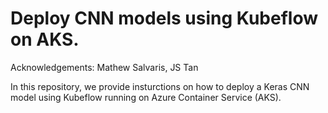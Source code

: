 # Deploy CNN models using Kubeflow on AKS.
Acknowledgements: Mathew Salvaris, JS Tan

In this repository, we provide insturctions on how to deploy a Keras CNN model using Kubeflow running on Azure Container Service (AKS).
